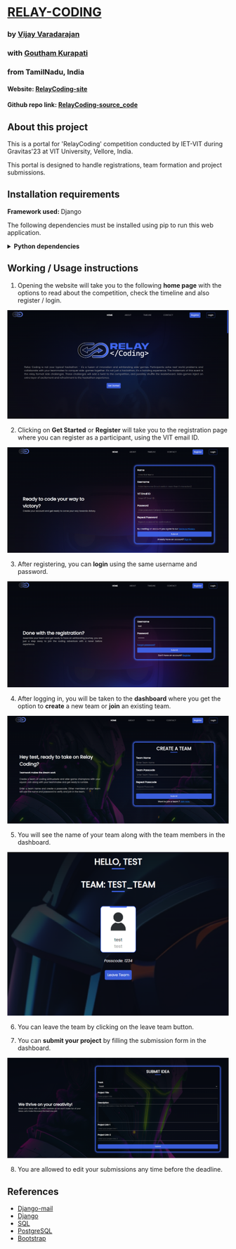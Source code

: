 # [RELAY-CODING](https://relay-coding.vercel.app/)
### by [Vijay Varadarajan](https://github.com/vijay-varadarajan/Relay-Coding)
### with [Goutham Kurapati](https://github.com/gouthamKurapati13)
### from TamilNadu, India

#### Website: [RelayCoding-site](https://relay-coding.vercel.app/)
#### Github repo link: [RelayCoding-source_code](https://github.com/vijay-varadarajan/relay-coding)

## About this project

This is a portal for 'RelayCoding' competition conducted by IET-VIT  during Gravitas'23 at VIT University, Vellore, India. 

This portal is designed to handle registrations, team formation and project submissions.

## Installation requirements

<b> Framework used: </b> Django

The following dependencies must be installed using pip to run this web application.
<details>

<summary><b>Python dependencies</b></summary>

 - asgiref
 - dj-database-url
 - Django
 - django-environ
 - gunicorn
 - packaging
 - psycopg2-binary
 - python-decouple
 - regex
 - six
 - sqlparse
 - typing_extensions
 - tzdata
 - whitenoise

</details>

## Working / Usage instructions

1. Opening the website will take you to the following **home page** with the options to read about the competition, check the timeline and also register / login.

![Home page](staticfiles/portal/Images/landing_page.png)

2. Clicking on **Get Started** or **Register** will take you to the registration page where you can register as a participant, using the VIT email ID.

![Registration page](staticfiles/portal/Images/register_page.png)

3. After registering, you can **login** using the same username and password.

![Login page](staticfiles/portal/Images/login_page.png)

4. After logging in, you will be taken to the **dashboard** where you get the option to **create** a new team or **join** an existing team.

![Create team](staticfiles/portal/Images/create_team.png)

5. You will see the name of your team along with the team members in the dashboard.

![Team dashboard](staticfiles/portal/Images/team_display.png)

6. You can leave the team by clicking on the leave team button.

7. You can **submit your project** by filling the submission form in the dashboard.

![Submission form](staticfiles/portal/Images/submit_idea.png)

8. You are allowed to edit your submissions any time before the deadline.

## References

 - [Django-mail](https://docs.djangoproject.com/en/5.0/topics/email/)
 - [Django](https://www.djangoproject.com/)
 - [SQL](https://www.w3schools.com/sql/)
 - [PostgreSQL](https://www.postgresql.org/)
 - [Bootstrap](https://www.getbootstrap.com)

